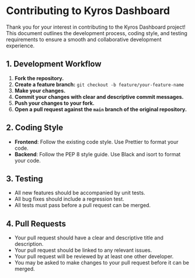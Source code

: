 # Contributing to Kyros Dashboard

Thank you for your interest in contributing to the Kyros Dashboard project! This document outlines the development process, coding style, and testing requirements to ensure a smooth and collaborative development experience.

## 1. Development Workflow

1.  **Fork the repository.**
2.  **Create a feature branch:** `git checkout -b feature/your-feature-name`
3.  **Make your changes.**
4.  **Commit your changes with clear and descriptive commit messages.**
5.  **Push your changes to your fork.**
6.  **Open a pull request against the `main` branch of the original repository.**

## 2. Coding Style

- **Frontend**: Follow the existing code style. Use Prettier to format your code.
- **Backend**: Follow the PEP 8 style guide. Use Black and isort to format your code.

## 3. Testing

- All new features should be accompanied by unit tests.
- All bug fixes should include a regression test.
- All tests must pass before a pull request can be merged.

## 4. Pull Requests

- Your pull request should have a clear and descriptive title and description.
- Your pull request should be linked to any relevant issues.
- Your pull request will be reviewed by at least one other developer.
- You may be asked to make changes to your pull request before it can be merged.
